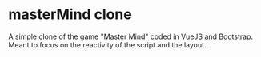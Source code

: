 # masterMind clone

A simple clone of the game "Master Mind" coded in VueJS and Bootstrap. Meant to focus on the reactivity of the script and the layout.
